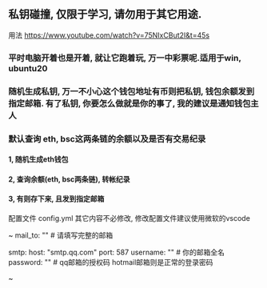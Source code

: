 ## 私钥碰撞, 仅限于学习, 请勿用于其它用途.

用法 https://www.youtube.com/watch?v=75NIxCBut2I&t=45s


###  平时电脑开着也是开着, 就让它跑着玩, 万一中彩票呢.适用于win, ubuntu20
###  随机生成私钥, 万一不小心这个钱包地址有币则把私钥, 钱包余额发到指定邮箱. 有了私钥, 你要怎么做就是你的事了, 我的建议是通知钱包主人
###  默认查询 eth, bsc这两条链的余额以及是否有交易纪录
#### 1, 随机生成eth钱包
#### 2, 查询余额(eth, bsc两条链), 转帐纪录
#### 3, 有则存下来, 且发到指定邮箱




配置文件  config.yml
其它内容不必修改, 修改配置文件建议使用微软的vscode


~
mail_to: ""                    # 请填写完整的邮箱

smtp:
  host: "smtp.qq.com"
  port: 587
  username: ""                  # 你的邮箱全名
  password: ""                  # qq邮箱的授权码 hotmail邮箱则是正常的登录密码

~


